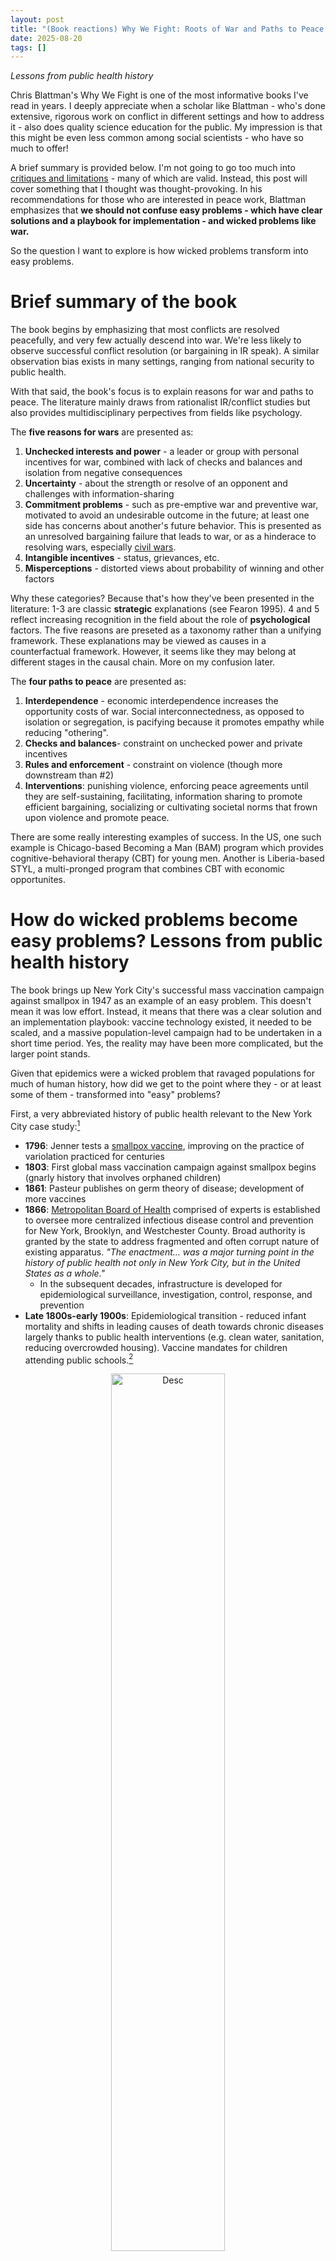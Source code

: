 ```yaml
---
layout: post
title: "(Book reactions) Why We Fight: Roots of War and Paths to Peace, by Chris Blattman - how do wicked problems become easy problems?"
date: 2025-08-20
tags: []
---
```


*Lessons from public health history*

Chris Blattman's Why We Fight is one of the most informative books I've read in years. 
I deeply appreciate when a scholar like Blattman - who's done extensive, rigorous work on conflict in different settings and how to address it - 
also does quality science education for the public. My impression is that this might be even less common among social scientists - who have so much to offer!

A brief summary is provided below. I'm not going to go too much into [critiques and limitations](https://www.foreignaffairs.com/reviews/review-essay/2022-04-19/what-war-still-good) - many of which are valid. 
Instead, this post will cover something that I thought was thought-provoking. 
In his recommendations for those who are interested in peace work, Blattman emphasizes that **we should not confuse easy problems - 
which have clear solutions and a playbook for implementation - and wicked problems like war.**

So the question I want to explore is how wicked problems transform into easy problems.

# Brief summary of the book 

The book begins by emphasizing that most conflicts are resolved peacefully, and very few actually descend into war. 
We're less likely to observe successful conflict resolution (or bargaining in IR speak). 
A similar observation bias exists in many settings, ranging from national security to public health.

With that said, the book's focus is to explain reasons for war and paths to peace. 
The literature mainly draws from rationalist IR/conflict studies but also provides multidisciplinary perpectives from fields like psychology.

The **five reasons for wars** are presented as:
1. **Unchecked interests and power** - a leader or group with personal incentives for war, combined with lack of checks and balances and isolation from negative consequences
2. **Uncertainty** - about the strength or resolve of an opponent and challenges with information-sharing
3. **Commitment problems** - such as pre-emptive war and preventive war, motivated to avoid an undesirable outcome in the future; at least one side has concerns about another's future behavior. This is presented as an unresolved bargaining failure that leads to war, or as a hinderace to resolving wars, especially [civil wars](https://www.researchgate.net/publication/2533194_Why_do_Some_Civil_Wars_Last_so_Much_Longer_than_Others). 
5. **Intangible incentives** - status, grievances, etc.
6. **Misperceptions** - distorted views about probability of winning and other factors

Why these categories? Because that's how they've been presented in the literature: 
1-3 are classic **strategic** explanations (see Fearon 1995). 
4 and 5 reflect increasing recognition in the field about the role of **psychological** factors. 
The five reasons are preseted as a taxonomy rather than a unifying framework.
These explanations may be viewed as causes in a counterfactual framework.
However, it seems like they may belong at different stages in the causal chain. More on my confusion later. 

The **four paths to peace** are presented as:

1. **Interdependence** - economic interdependence increases the opportunity costs of war. Social interconnectedness, as opposed to isolation or segregation, is pacifying because it promotes empathy while reducing "othering".
2. **Checks and balances**- constraint on unchecked power and private incentives
3. **Rules and enforcement** - constraint on violence (though more downstream than #2)
4. **Interventions**: punishing violence, enforcing peace agreements until they are self-sustaining, facilitating, information sharing to promote efficient bargaining, socializing or cultivating societal norms that frown upon violence and promote peace.

There are some really interesting examples of success. In the US, one such example is Chicago-based Becoming a Man (BAM) program which provides cognitive-behavioral therapy (CBT) for young men. Another is Liberia-based STYL, a multi-pronged program that combines CBT with economic opportunites.

# How do wicked problems become easy problems? Lessons from public health history

The book brings up New York City's successful mass vaccination campaign against smallpox in 1947 as an example of an easy problem. 
This doesn't mean it was low effort. 
Instead, it means that there was a clear solution and an implementation playbook: vaccine technology existed, it needed to be scaled, and a massive population-level campaign had to be undertaken in a short time period. 
Yes, the reality may have been more complicated, but the larger point stands. 

Given that epidemics were a wicked problem that ravaged populations for much of human history, how did we get to the point where they - or at least some of them - transformed into "easy" problems?

First, a very abbreviated history of public health relevant to the New York City case study:[^1]
* **1796**: Jenner tests a [smallpox vaccine](https://pmc.ncbi.nlm.nih.gov/articles/PMC1200696/), improving on the practice of variolation practiced for centuries
* **1803**: First global mass vaccination campaign against smallpox begins (gnarly history that involves orphaned children)
* **1861**: Pasteur publishes on germ theory of disease; development of more vaccines
* **1866**: [Metropolitan Board of Health](https://ajph.aphapublications.org/doi/pdf/10.2105/AJPH.56.5.699) comprised of experts is established to oversee more centralized infectious disease control and prevention for New York, Brooklyn, and Westchester County. Broad authority is granted by the state to address fragmented and often corrupt nature of existing apparatus. *"The enactment... was a major turning point in the history of public health not only in New York City, but in the United States as a whole."*
  - In the subsequent decades, infrastructure is developed for epidemiological surveillance, investigation, control, response, and prevention
* **Late 1800s-early 1900s**: Epidemiological transition - reduced infant mortality and shifts in leading causes of death towards chronic diseases largely thanks to public health interventions  (e.g. clean water, sanitation, reducing overcrowded housing). Vaccine mandates for children attending public schools.[^2]

[^2]: Image source: https://www.nyc.gov/assets/doh/downloads/pdf/vs/2022sum.pdf]

<p align="center">
<img src="/assets/images/nyc-death-rate-vital-statistics-2022.png" alt="Desc" width="60%">
</p>

* **1940s** WWII and post-war, US government developed impressive procurement and scaling abilities; trust in government is fairly high

[^1]: For a less abbreviated history, [here's 700 pages](https://www.russellsage.org/publications/book/history-public-health-new-york-city-1866-1966) by John Duffy.

Some lessons from public health on transforming wicked problems into easy problems:
* **Outbreaks, like [war](https://pages.ucsd.edu/~egartzke/publications/gartzke_io_99.pdf), are hard to predict in advance, but there is often a window of time during which they can be contained**. 
* **Necessary conditions** included:
	* **Science and technology**: When the smallpox vaccine was first discovered, the mechanism of action was yet to be fully elucidated. It didn't stop it from being useful. However, understanding the causes, mechanisms, and safety may make it easier to build a strong case and have buy-in, both for public trust and in solving coordination problems.
	* **Procedures for outbreak detection, investigation, and response**. Public health is full of blueprints ([CDC's epic Field Manual](https://www.cdc.gov/field-epi-manual/php/about/index.html) wasn't published until 1990s, but [APHA's Control of Communicable Diseases](https://www.apha.org/publications/published-books/ccdm) has been produced since 1917. Blattman warns against blueprints as a one-size-fits-all approach, and that's sensible. But in public health they're developed for different circumstances like mode of transmission. For multi-national outbreaks, understanding cultural context is part of the playbook.
	* **Some degree of authority and independence** by the health department (risk communication, make recommendations, act on those recommendations)
	* **Other baseline conditions:** 
		* **Preventive** element: a degree of existing protection because some people were previously vaccinated. 
		* **State capacity**
		* **Public trust in government**
* **Sufficient conditions:** two things that made a critical difference in 1947 were: 
	1) Decisive action by the commissioner of health to launch a mass vaccination campaign
	2) Solving coordination problems *in a timely way* - government agencies and political institutions at different levels (city agencies, political institutions like city hall, federal government help with procurement and scaling). 

# (Attempt) at a causal diagram of war initiation & what it suggests for prevention

One of the things I struggled to understand was where the 5 causes fall in the causal chain. 
Below is my best guess based on the book, plus some things I added. Note that it's simplified and I'm not confident I got everything right (ChatGPT disagrees with me about commitment problems).

![War-causes-diagram](/assets/images/war-causes-diagram-attempt.png)
*Methods notes: this is based on an extremely simplified motivation framework from psychology. Not meant to be a directed acyclical graph (DAG)! Arrow-on-arrow illustrates an effect modifier, per Figure 2 of [Weinberg](https://pmc.ncbi.nlm.nih.gov/articles/PMC2235194/)
(i.e. vaccine is an effect modifer, in that it only has an effect on an outcome like severe disease when there's virus exposure).*
 
Necessary conditions for prevention:
* **Science:** The diagram above suggests multiple intervention points to prevent war by addressing the 5 causes - and that's already actionable. However, the book notes that they don't represent a unifying framework: instead, they represent the bargaining model (the closest we have a unifying framework) plus psychological factors that have not been fully integrated. So, there's work to be done on the theoretical front. Also, most of the protective factors (checks and balances, enforcement, interdependence) are notably downstream of motive (which is not always due to security concerns), and the multi-level factors shape it.
* **Procedures for early detection ->  response**: Needs more development. Although the book critiques some approaches as misguided, it also highlights growing empirical evidence for what works. The reasonably tailored procedures that do exist: who are they aimed at? If there's vague ownership, does it contribute to a coordination problem?
* Some equivalent of a **global response authority** that can implement the procedures above: Anarchy problem means we don't have that. The UN has peacekeeping and enforcement power, but among its design limitations is veto power by any of the 5 permanent Security Council members. Regional alliances like NATO, African Union / ECOWAS attempt this but aren't there (diagnosis, capacity, response).
*  **Other baseline conditions:**
	* **Prevention & protective elements:** 
		* **Checks and balances**: This constraint may be an equivalent of mass vaccination in public health - highly effective, but hinges on trust in and capacity of institutions and successfully solving coordination problems. As recent descent into authoritarianism in Hungary, Turkey, and the US shows, democratic institutions are not robust to hostile takeovers. This is a real issue, especially if these hostile takeovers are by individuals with personal traits like pathological narcissism, high risk tolerance, and dominance - linked to violence and war.
		* **Interdependence** - the world economy is pretty interconnected, with very few regime exceptions
		* Among the most effective upstream preventive factors discussed in the book is **cognitive behavioral therapy for men.** This is worth a lot of reflection. What the **barriers to scaling** are for what seem like life-changing programs? 
		* In the diagram, I also added **social-emotional learning (SEL)** as a possibility. It's not in the book, but since it tackles conflict resolution and emotional regulation early in educational settings, this seems like another potential condition for promoting peace and cooperation. 
	* **Public trust in institutions** - ?
	* **Capacity** - ?

Sufficient conditions for prevention:
* **Solving coordination problems** & timely, decisive action - Epic fail, or also somewhat of an observational bias problem?


# Takeaways: research and policy priorities

Almost every condition for war prevention seems insufficiently developed. This means there's need everywhere. However, some priorities stand out:
* **Baseline conditions:** foundational needs like safety, security, economic well-being are established pre-requisites for other conditions like robust political institutions, as are supporting conditions like state capacity, but policies are often far off.
* **The most successful, evidence-based *upstream* interventions for peace target our minds, and our relationships with others.** 
* **Checks and balances are highly effective**, yet are particularly vulnerable to being eroded by those who are more likely to engage in violence. This presents opportunities for **upgrading or designing new generation of institutions and their interactions.**
* **Coordination problems** (and collective action?) - solving this may be another Nobel-worthy question






